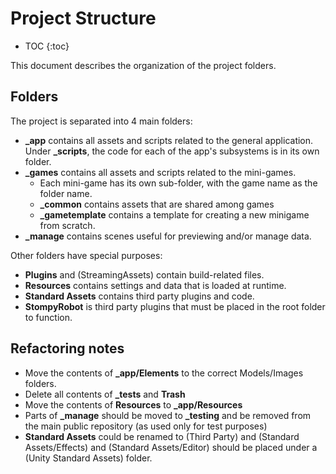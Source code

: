 # Project Structure

* TOC
{:toc}

This document describes the organization of the project folders.

## Folders

The project is separated into 4 main folders:

- **_app** contains all assets and scripts related to the general application. Under **_scripts**, the code for each of the app's subsystems is in its own folder.
- **_games** contains all assets and scripts related to the mini-games.
  - Each mini-game has its own sub-folder, with the game name as the folder name.
  - **_common** contains assets that are shared among games
  - **_gametemplate** contains a template for creating a new minigame from scratch.
- **_manage** contains scenes useful for previewing and/or manage data.

Other folders have special purposes:

- **Plugins** and (StreamingAssets) contain build-related files.
- **Resources** contains settings and data that is loaded at runtime.
- **Standard Assets** contains third party plugins and code.
- **StompyRobot** is third party plugins that must be placed in the root folder to function.

## Refactoring notes

- Move the contents of **_app/Elements** to the correct Models/Images folders.
- Delete all contents of **_tests** and **Trash**
- Move the contents of **Resources** to **_app/Resources**
- Parts of **_manage** should be moved to **_testing** and be removed from the main public repository (as used only for test purposes)
- **Standard Assets** could be renamed to (Third Party) and (Standard Assets/Effects) and (Standard Assets/Editor) should be placed under a (Unity Standard Assets) folder.
